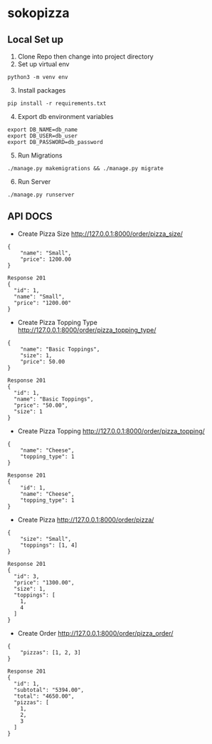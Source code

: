 # sokopizza

## Local Set up
1. Clone Repo then change into project directory
2. Set up virtual env
```
python3 -m venv env
```
3. Install packages
```
pip install -r requirements.txt
```
4. Export db environment variables
```
export DB_NAME=db_name
export DB_USER=db_user
export DB_PASSWORD=db_password
```
5. Run Migrations
```
./manage.py makemigrations && ./manage.py migrate
```
6. Run Server
```
./manage.py runserver
```

## API DOCS
- Create Pizza Size
http://127.0.0.1:8000/order/pizza_size/
```
{
	"name": "Small",
	"price": 1200.00
}

Response 201
{
  "id": 1,
  "name": "Small",
  "price": "1200.00"
}
```

- Create Pizza Topping Type
http://127.0.0.1:8000/order/pizza_topping_type/
```
{
	"name": "Basic Toppings",
	"size": 1,
	"price": 50.00
}

Response 201
{
  "id": 1,
  "name": "Basic Toppings",
  "price": "50.00",
  "size": 1
}
```
- Create Pizza Topping
http://127.0.0.1:8000/order/pizza_topping/
```
{
    "name": "Cheese",
    "topping_type": 1
}

Response 201
{
    "id": 1,
    "name": "Cheese",
    "topping_type": 1
}
```
- Create Pizza
http://127.0.0.1:8000/order/pizza/
```
{
	"size": "Small",
	"toppings": [1, 4]
}

Response 201
{
  "id": 3,
  "price": "1300.00",
  "size": 1,
  "toppings": [
    1,
    4
  ]
}
```
- Create Order
http://127.0.0.1:8000/order/pizza_order/
```
{
	"pizzas": [1, 2, 3]
}

Response 201
{
  "id": 1,
  "subtotal": "5394.00",
  "total": "4650.00",
  "pizzas": [
    1,
    2,
    3
  ]
}
```